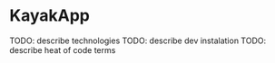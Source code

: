 # KayakApp

TODO: describe technologies
TODO: describe dev instalation
TODO: describe heat of code terms
